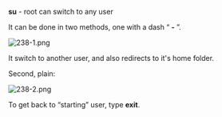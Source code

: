 


  
**su** - root can switch to any user  
  
It can be done in two methods, one with a dash “ **-** ”.  
  
![238-1.png](238-1.png)  
  
It switch to another user, and also redirects to it's home folder.  
  
Second, plain:  
  
![238-2.png](238-2.png)  
  
To get back to “starting” user, type **exit**.  
  
  
  
  
